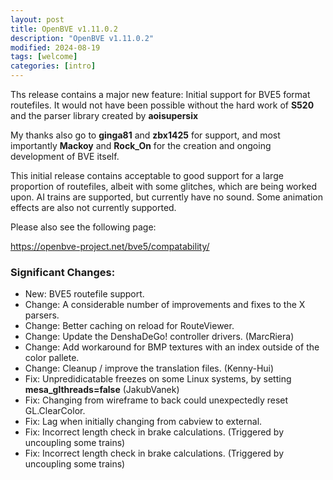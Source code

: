 ```yaml
---
layout: post
title: OpenBVE v1.11.0.2
description: "OpenBVE v1.11.0.2"
modified: 2024-08-19
tags: [welcome]
categories: [intro]
---
```


Ths release contains a major new feature: Initial support for BVE5 format routefiles.
It would not have been possible without the hard work of **S520** and the parser library created by **aoisupersix**

My thanks also go to **ginga81** and **zbx1425** for support, and most importantly **Mackoy** and **Rock_On** for the creation and ongoing development of BVE itself.

This initial release contains acceptable to good support for a large proportion of routefiles, albeit with some glitches, which are being worked upon.
AI trains are supported, but currently have no sound. Some animation effects are also not currently supported.

Please also see the following page:


https://openbve-project.net/bve5/compatability/


### Significant Changes:
* New: BVE5 routefile support.
* Change: A considerable number of improvements and fixes to the X parsers. 
* Change: Better caching on reload for RouteViewer.
* Change: Update the DenshaDeGo! controller drivers. (MarcRiera)
* Change: Add workaround for BMP textures with an index outside of the color pallete.
* Change: Cleanup / improve the translation files. (Kenny-Hui)
* Fix: Unpredidicatable freezes on some Linux systems, by setting **mesa_glthreads=false**  (JakubVanek)
* Fix: Changing from wireframe to back could unexpectedly reset GL.ClearColor.
* Fix: Lag when initially changing from cabview to external.
* Fix: Incorrect length check in brake calculations. (Triggered by uncoupling some trains)
* Fix: Incorrect length check in brake calculations. (Triggered by uncoupling some trains)